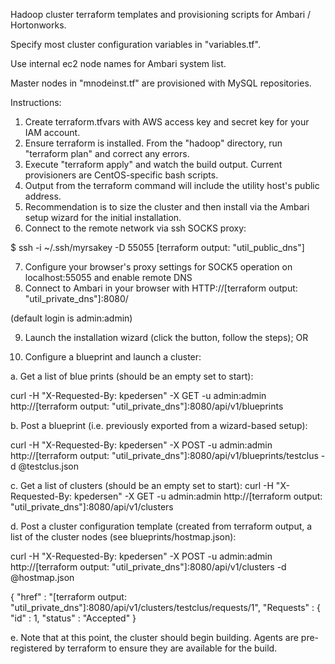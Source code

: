 Hadoop cluster terraform templates and provisioning scripts for Ambari / Hortonworks.

Specify most cluster configuration variables in "variables.tf".

Use internal ec2 node names for Ambari system list.

Master nodes in "mnodeinst.tf" are provisioned with MySQL repositories.

Instructions:

1. Create terraform.tfvars with AWS access key and secret key for your IAM account. 
2. Ensure terraform is installed. From the "hadoop" directory, run "terraform plan" and correct any errors.
3. Execute "terraform apply" and watch the build output. Current provisioners are CentOS-specific bash scripts.
4. Output from the terraform command will include the utility host's public address.
5. Recommendation is to size the cluster and then install via the Ambari setup wizard for the initial installation.
6. Connect to the remote network via ssh SOCKS proxy:

$ ssh -i ~/.ssh/myrsakey -D 55055 [terraform output: "util_public_dns"]

7. Configure your browser's proxy settings for SOCK5 operation on localhost:55055 and enable remote DNS
8. Connect to Ambari in your browser with HTTP://[terraform output: "util_private_dns"]:8080/

(default login is admin:admin)

9. Launch the installation wizard (click the button, follow the steps); OR

9. Configure a blueprint and launch a cluster:

a. Get a list of blue prints (should be an empty set to start):

curl -H "X-Requested-By: kpedersen" -X GET -u admin:admin http://[terraform output: "util_private_dns"]:8080/api/v1/blueprints

b. Post a blueprint (i.e. previously exported from a wizard-based setup):

curl -H "X-Requested-By: kpedersen" -X POST -u admin:admin http://[terraform output: "util_private_dns"]:8080/api/v1/blueprints/testclus -d @testclus.json

c. Get a list of clusters (should be an empty set to start):
curl -H "X-Requested-By: kpedersen" -X GET -u admin:admin http://[terraform output: "util_private_dns"]:8080/api/v1/clusters

d. Post a cluster configuration template (created from terraform output, a list of the cluster nodes (see blueprints/hostmap.json):

curl -H "X-Requested-By: kpedersen" -X POST -u admin:admin http://[terraform output: "util_private_dns"]:8080/api/v1/clusters -d @hostmap.json

{
  "href" : "[terraform output: "util_private_dns"]:8080/api/v1/clusters/testclus/requests/1",
  "Requests" : {
    "id" : 1,
    "status" : "Accepted"
}

e. Note that at this point, the cluster should begin building. Agents are pre-registered by terraform to ensure they are available for the build.
